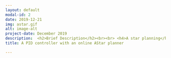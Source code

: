 ```yaml
---
layout: default
modal-id: 2
date: 2019-12-21
img: astar.gif
alt: image-alt
project-date: December 2019
description:  <h2>Brief Description</h2><br><br> <h4>A star planning</h4> The A star algorithm uses a heuristic along with the node transition cost to evaluate the cost of each neighboring node. All the neighboring nodes of the current node are added to the open list and the node that the robot has currently visited is added to the closed list. In each step of the algorithm, the cheapest node from the open list is picked up and all its neighbors are added to the open list, after ensuring that those neighbors have not been added to the closed list. The termination point of the algorithm is when the goal node is added to the closed list. A star algorithm is both complete and optimal because it will always find a path to the goal (if it exists) and it finds the cheapest path that is available. There were two version of Astar implemented in this work. <ul><li> <h6> Offline version</h6> The term offline indicates that the map for navigation is known before hand. Therefore, a complete path is planned before taking the first step. Then the planned path is executed by using the PID controller. I designed my own heuristic function for this assignment, which calculates the distance between two nodes by splitting the distance into two parts, first a diagonal distance part and then, an axis aligned distance ( horizontal or vertical). The heuristic function that I came up with for this assignment is given below. <br> $$\bar{h}(n) = min({X_{diff}, Y_{diff}}) + | {X_{diff} - Y_{diff}} | $$ where \(X_{diff}\) is the difference in x-coordinates between the goal node and the current node and \(Y_{diff}\) is the difference in y coordinates between the goal node and the current node. The primary intuition behind this heuristic is that it tries to maximize the diagonal distance while trying to calculate the split distance. Since as per the problem description in the assignment, all 8 connected neighbors of a node have uniform costs, this heuristic is the best choice for this problem especially since this heuristic cost equals the true cost in an obstacle free world. The proof of admissibility of this heuristic and more intuition about it is presented in the report. </li> <li><h6> Online version</h6> The term online indicates that a map is not known before hand and only the nodes that are neighboring to the current node are known and the rest of the map is unexplored. In such scenarios, where backtracking is prohibited or extremely costly, the heuristic designed in the offline version needed modification to make more intelligent decision especially with respect to discriminating multiple nodes which have the same cost as per the offline version heuristic. The heuristic used for this problem is given below $$h_{1}(n) = \sqrt{SLD(g, n) * \bar{h}(n)}$$ where SLD(g, n) stands for the short line distance between the current node and the goal node. In general, I also proposed a family of heuristics defined as given below $$h_k(n) = = \sqrt[k+1]{{\bar{h}(n)}^{k} * SLD(g, n)}$$ With increasing k, the computation time for the heuristic increases but with improved performance. In particular, as k \(\to \infty , h_{k}(n) \to \bar{h}(n)\), which is the true cost in an obstacle free world. The primary intuition behind the formulation of this family of heuristics is that multiplication by SLD brings in a way within the heuristic to prefer nodes which have shorter SLD when their \(\bar{h}(n)\) costs are tied, which turns out to be very useful and taking the k+1 th root just ensures that the heuristic is admissible. More intuition, details, proofs about admissibility are presented in the report. </li> </ul><br><br><h4> PID controller</h4> The equation of a PID controller is given below <br>.$$\bar{u}(t) = K_p e(t) + K_I \int_{0}^{t} e(\tau) d\tau + K_D \frac{de(t)}{dt}$$. I implemented a discrete version of PID control for angular velocity.$$\bar{\omega}(t) = K_{wp}  e(t) + K_{wi}\sum_{i=0}^{i=t} e(t) \Delta_t + K_{wd} \frac{e(t-1) - e(t)}{\Delta_t}$$. For linear velocity, I just a implemented a proportional controller.<br> $$\bar{v}(t) = K_{vp} * \sqrt{{(\frac{\Delta_x}{\Delta_t})}^{2} + {(\frac{\Delta_y}{\Delta_t})}^{2}}$$<br><br> You can view the <a href="./files/astar.pdf" target="_blank">report</a> here.<br><br> You can visit the <a href="https://github.com/senthilpalanisamy/astar_planner" target="_blank">github repo</a> for viewing code.
title: A PID controller with an online AStar planner

---
```


